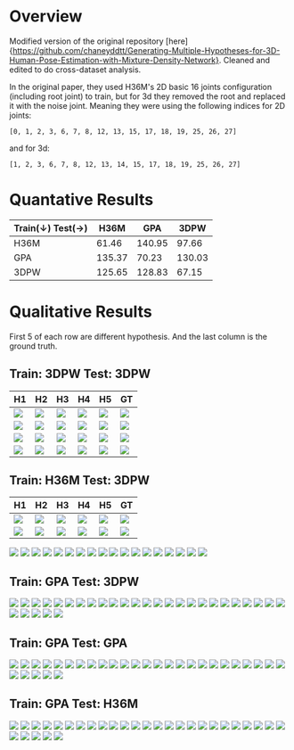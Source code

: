 # Overview

Modified version of the original repository [here]{https://github.com/chaneyddtt/Generating-Multiple-Hypotheses-for-3D-Human-Pose-Estimation-with-Mixture-Density-Network}. Cleaned and edited to do cross-dataset analysis.

In the original paper, they used H36M's 2D basic 16 joints configuration (including root joint) to train, but for 3d they removed the root and replaced it with the noise joint. Meaning they were using the following indices for 2D joints: 

```
[0, 1, 2, 3, 6, 7, 8, 12, 13, 15, 17, 18, 19, 25, 26, 27]
```
and for 3d:
```
[1, 2, 3, 6, 7, 8, 12, 13, 14, 15, 17, 18, 19, 25, 26, 27]
```

# Quantative Results

| Train(&#8595;) Test(&#8594;)   |  H36M  |  GPA   |  3DPW  |
|--------------------------------|--------|--------|--------|
| H36M                           |  61.46 | 140.95 |  97.66 |
| GPA                            | 135.37 |  70.23 | 130.03 |
| 3DPW                           | 125.65 | 128.83 |  67.15 |


# Qualitative Results
First 5 of each row are different hypothesis. And the last column is the ground truth.

## Train: 3DPW Test: 3DPW
| H1 | H2 | H3 | H4 | H5 | GT |
|----|----|----|----|----|----|
| <img src="./out/3dpw_3dpw/0_0.png"> | <img src="./out/3dpw_3dpw/0_1.png"> | <img src="./out/3dpw_3dpw/0_2.png"> | <img src="./out/3dpw_3dpw/0_3.png"> | <img src="./out/3dpw_3dpw/0_4.png"> | <img src="./out/3dpw_3dpw/0_gt.png"> |
| <img src="./out/3dpw_3dpw/1_0.png"> | <img src="./out/3dpw_3dpw/1_1.png"> | <img src="./out/3dpw_3dpw/1_2.png"> | <img src="./out/3dpw_3dpw/1_3.png"> | <img src="./out/3dpw_3dpw/1_4.png"> | <img src="./out/3dpw_3dpw/1_gt.png"> |
| <img src="./out/3dpw_3dpw/3_0.png"> | <img src="./out/3dpw_3dpw/3_1.png"> | <img src="./out/3dpw_3dpw/3_2.png"> | <img src="./out/3dpw_3dpw/3_3.png"> | <img src="./out/3dpw_3dpw/3_4.png"> | <img src="./out/3dpw_3dpw/3_gt.png"> |
| <img src="./out/3dpw_3dpw/10_0.png"> | <img src="./out/3dpw_3dpw/10_1.png"> | <img src="./out/3dpw_3dpw/10_2.png"> | <img src="./out/3dpw_3dpw/10_3.png"> | <img src="./out/3dpw_3dpw/10_4.png"> | <img src="./out/3dpw_3dpw/10_gt.png"> |

## Train: H36M Test: 3DPW
| H1 | H2 | H3 | H4 | H5 | GT |
|----|----|----|----|----|----|
| <img src="./out/h36m_3dpw/0_0.png"> | <img src="./out/h36m_3dpw/0_1.png"> | <img src="./out/h36m_3dpw/0_2.png"> | <img src="./out/h36m_3dpw/0_3.png"> | <img src="./out/h36m_3dpw/0_4.png"> | <img src="./out/h36m_3dpw/0_gt.png"> |
| <img src="./out/h36m_3dpw/1_0.png"> |  <img src="./out/h36m_3dpw/1_1.png"> | <img src="./out/h36m_3dpw/1_2.png"> | <img src="./out/h36m_3dpw/1_3.png"> | <img src="./out/h36m_3dpw/1_4.png"> | <img src="./out/h36m_3dpw/1_gt.png"> |

<img src="./out/h36m_3dpw/9_0.png">
<img src="./out/h36m_3dpw/9_1.png">
<img src="./out/h36m_3dpw/9_2.png">
<img src="./out/h36m_3dpw/9_3.png">
<img src="./out/h36m_3dpw/9_4.png">
<img src="./out/h36m_3dpw/9_gt.png">

<img src="./out/h36m_3dpw/10_0.png">
<img src="./out/h36m_3dpw/10_1.png">
<img src="./out/h36m_3dpw/10_2.png">
<img src="./out/h36m_3dpw/10_3.png">
<img src="./out/h36m_3dpw/10_4.png">
<img src="./out/h36m_3dpw/10_gt.png">

<img src="./out/h36m_3dpw/11_0.png">
<img src="./out/h36m_3dpw/11_1.png">
<img src="./out/h36m_3dpw/11_2.png">
<img src="./out/h36m_3dpw/11_3.png">
<img src="./out/h36m_3dpw/11_4.png">
<img src="./out/h36m_3dpw/11_gt.png">

## Train: GPA Test: 3DPW
<img src="./out/gpa_3dpw/0_0.png">
<img src="./out/gpa_3dpw/0_1.png">
<img src="./out/gpa_3dpw/0_2.png">
<img src="./out/gpa_3dpw/0_3.png">
<img src="./out/gpa_3dpw/0_4.png">
<img src="./out/gpa_3dpw/0_gt.png">

<img src="./out/gpa_3dpw/1_0.png">
<img src="./out/gpa_3dpw/1_1.png">
<img src="./out/gpa_3dpw/1_2.png">
<img src="./out/gpa_3dpw/1_3.png">
<img src="./out/gpa_3dpw/1_4.png">
<img src="./out/gpa_3dpw/1_gt.png">

<img src="./out/gpa_3dpw/2_0.png">
<img src="./out/gpa_3dpw/2_1.png">
<img src="./out/gpa_3dpw/2_2.png">
<img src="./out/gpa_3dpw/2_3.png">
<img src="./out/gpa_3dpw/2_4.png">
<img src="./out/gpa_3dpw/2_gt.png">

<img src="./out/gpa_3dpw/7_0.png">
<img src="./out/gpa_3dpw/7_1.png">
<img src="./out/gpa_3dpw/7_2.png">
<img src="./out/gpa_3dpw/7_3.png">
<img src="./out/gpa_3dpw/7_4.png">
<img src="./out/gpa_3dpw/7_gt.png">

<img src="./out/gpa_3dpw/12_0.png">
<img src="./out/gpa_3dpw/12_1.png">
<img src="./out/gpa_3dpw/12_2.png">
<img src="./out/gpa_3dpw/12_3.png">
<img src="./out/gpa_3dpw/12_4.png">
<img src="./out/gpa_3dpw/12_gt.png">

## Train: GPA Test: GPA
<img src="./out/gpa_gpa/0_0.png">
<img src="./out/gpa_gpa/0_1.png">
<img src="./out/gpa_gpa/0_2.png">
<img src="./out/gpa_gpa/0_3.png">
<img src="./out/gpa_gpa/0_4.png">
<img src="./out/gpa_gpa/0_gt.png">

<img src="./out/gpa_gpa/1_0.png">
<img src="./out/gpa_gpa/1_1.png">
<img src="./out/gpa_gpa/1_2.png">
<img src="./out/gpa_gpa/1_3.png">
<img src="./out/gpa_gpa/1_4.png">
<img src="./out/gpa_gpa/1_gt.png">

<img src="./out/gpa_gpa/2_0.png">
<img src="./out/gpa_gpa/2_1.png">
<img src="./out/gpa_gpa/2_2.png">
<img src="./out/gpa_gpa/2_3.png">
<img src="./out/gpa_gpa/2_4.png">
<img src="./out/gpa_gpa/2_gt.png">

<img src="./out/gpa_gpa/3_0.png">
<img src="./out/gpa_gpa/3_1.png">
<img src="./out/gpa_gpa/3_2.png">
<img src="./out/gpa_gpa/3_3.png">
<img src="./out/gpa_gpa/3_4.png">
<img src="./out/gpa_gpa/3_gt.png">

<img src="./out/gpa_gpa/4_0.png">
<img src="./out/gpa_gpa/4_1.png">
<img src="./out/gpa_gpa/4_2.png">
<img src="./out/gpa_gpa/4_3.png">
<img src="./out/gpa_gpa/4_4.png">
<img src="./out/gpa_gpa/4_gt.png">

## Train: GPA Test: H36M
<img src="./out/gpa_h36m/0_0.png">
<img src="./out/gpa_h36m/0_1.png">
<img src="./out/gpa_h36m/0_2.png">
<img src="./out/gpa_h36m/0_3.png">
<img src="./out/gpa_h36m/0_4.png">
<img src="./out/gpa_h36m/0_gt.png">

<img src="./out/gpa_h36m/1_0.png">
<img src="./out/gpa_h36m/1_1.png">
<img src="./out/gpa_h36m/1_2.png">
<img src="./out/gpa_h36m/1_3.png">
<img src="./out/gpa_h36m/1_4.png">
<img src="./out/gpa_h36m/1_gt.png">

<img src="./out/gpa_h36m/2_0.png">
<img src="./out/gpa_h36m/2_1.png">
<img src="./out/gpa_h36m/2_2.png">
<img src="./out/gpa_h36m/2_3.png">
<img src="./out/gpa_h36m/2_4.png">
<img src="./out/gpa_h36m/2_gt.png">

<img src="./out/gpa_h36m/3_0.png">
<img src="./out/gpa_h36m/3_1.png">
<img src="./out/gpa_h36m/3_2.png">
<img src="./out/gpa_h36m/3_3.png">
<img src="./out/gpa_h36m/3_4.png">
<img src="./out/gpa_h36m/3_gt.png">

<img src="./out/gpa_h36m/4_0.png">
<img src="./out/gpa_h36m/4_1.png">
<img src="./out/gpa_h36m/4_2.png">
<img src="./out/gpa_h36m/4_3.png">
<img src="./out/gpa_h36m/4_4.png">
<img src="./out/gpa_h36m/4_gt.png">